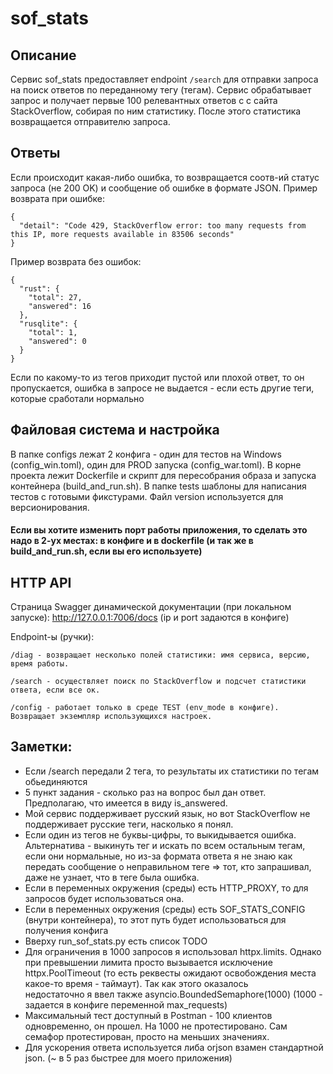 # sof_stats

## Описание
Сервис sof_stats предоставляет endpoint `/search` для отправки запроса на поиск ответов по переданному тегу (тегам).
Сервис обрабатывает запрос и получает первые 100 релевантных ответов c с сайта StackOverflow, собирая по ним статистику.
После этого статистика возвращается отправителю запроса.


## Ответы
Если происходит какая-либо ошибка, то возвращается соотв-ий статус запроса (не 200 OK) и сообщение об ошибке в формате
JSON.
Пример возврата при ошибке:
```
{
  "detail": "Code 429, StackOverflow error: too many requests from this IP, more requests available in 83506 seconds"
}
```

Пример возврата без ошибок:
```
{
  "rust": {
    "total": 27,
    "answered": 16
  },
  "rusqlite": {
    "total": 1,
    "answered": 0
  }
}
```
Если по какому-то из тегов приходит пустой или плохой ответ, то он пропускается,
ошибка в запросе не выдается - если есть другие теги, которые сработали нормально


## Файловая система и настройка
В папке configs лежат 2 конфига - один для тестов на Windows (config_win.toml), один для PROD запуска (config_war.toml).
В корне проекта лежит Dockerfile и скрипт для пересобрания образа и запуска контейнера (build_and_run.sh).
В папке tests шаблоны для написания тестов с готовыми фикстурами.
Файл version используется для версионирования.
#### Если вы хотите изменить порт работы приложения, то сделать это надо в 2-ух местах: в конфиге и в dockerfile (и так же в build_and_run.sh, если вы его используете)



## HTTP API
Страница Swagger динамической документации (при локальном запуске):
http://127.0.0.1:7006/docs (ip и port задаются в конфиге)

Endpoint-ы (ручки):

`/diag - возвращает несколько полей статистики: имя сервиса, версию, время работы.`

`/search - осуществляет поиск по StackOverflow и подсчет статистики ответа, если все ок.`

`/config - работает только в среде TEST (env_mode в конфиге). Возвращает экземпляр использующихся настроек.`


## Заметки:

- Если /search передали 2 тега, то результаты их статистики по тегам обьединяются
- 5 пункт задания - сколько раз на вопрос был дан ответ. Предполагаю, что имеется в виду is_answered.
- Мой сервис поддерживает русский язык, но вот StackOverflow не поддерживает русские теги, насколько я понял.
- Если один из тегов не буквы-цифры, то выкидывается ошибка. Альтернатива - выкинуть тег и искать по всем остальным
  тегам, если они нормальные, но из-за формата ответа я не знаю как передать сообщение о неправильном теге =>
  тот, кто запрашивал, даже не узнает, что в теге была ошибка.
- Если в переменных окружения (среды) есть HTTP_PROXY, то для запросов будет использоваться она.
- Если в переменных окружения (среды) есть SOF_STATS_CONFIG (внутри контейнера), то этот путь
  будет использоваться для получения конфига
- Вверху run_sof_stats.py есть список TODO
- Для ограничения в 1000 запросов я использовал httpx.limits. Однако при превышении лимита просто вызывается исключение
  httpx.PoolTimeout (то есть реквесты ожидают освобождения места какое-то время - таймаут). Так как этого оказалось  
  недостаточно я ввел также asyncio.BoundedSemaphore(1000) (1000 - задается в конфиге переменной max_requests)
- Максимальный тест доступный в Postman - 100 клиентов одновременно, он прошел. На 1000 не протестировано.
  Сам семафор протестирован, просто на меньших значениях.
- Для ускорения ответа используется либа orjson взамен стандартной json. (~ в 5 раз быстрее для моего приложения)
